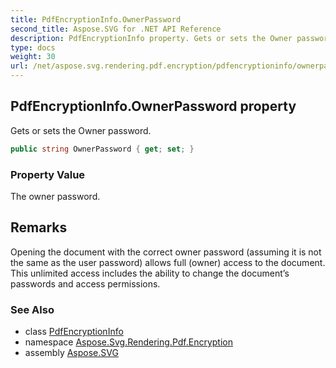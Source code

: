```yaml
---
title: PdfEncryptionInfo.OwnerPassword
second_title: Aspose.SVG for .NET API Reference
description: PdfEncryptionInfo property. Gets or sets the Owner password
type: docs
weight: 30
url: /net/aspose.svg.rendering.pdf.encryption/pdfencryptioninfo/ownerpassword/
---
```

## PdfEncryptionInfo.OwnerPassword property

Gets or sets the Owner password.

```csharp
public string OwnerPassword { get; set; }
```

### Property Value

The owner password.

## Remarks

Opening the document with the correct owner password (assuming it is not the same as the user password) allows full (owner) access to the document. This unlimited access includes the ability to change the document’s passwords and access permissions.

### See Also

* class [PdfEncryptionInfo](../)
* namespace [Aspose.Svg.Rendering.Pdf.Encryption](../../../aspose.svg.rendering.pdf.encryption/)
* assembly [Aspose.SVG](../../../)
